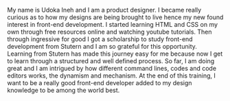 My name is Udoka Ineh and I am a product designer.
I became really curious as to how my designs are being brought to live hence my new found interest in front-end development.
I started learning HTML and CSS on my own through free resources online and watching youtube tutorials.
Then through ingressive for good I got a scholarship to study front-end development from Stutern and I am so grateful for this opportunity.
Learning from Stutern has made this journey easy for me because now I get to learn through a structured and well defined process.
So far, I am doing great and I am intrigued by how different command lines, codes and code editors works, the dynamism and mechanism.
At the end of this training, I want to be a really good front-end developer added to my design knowledge to be among the world best.
